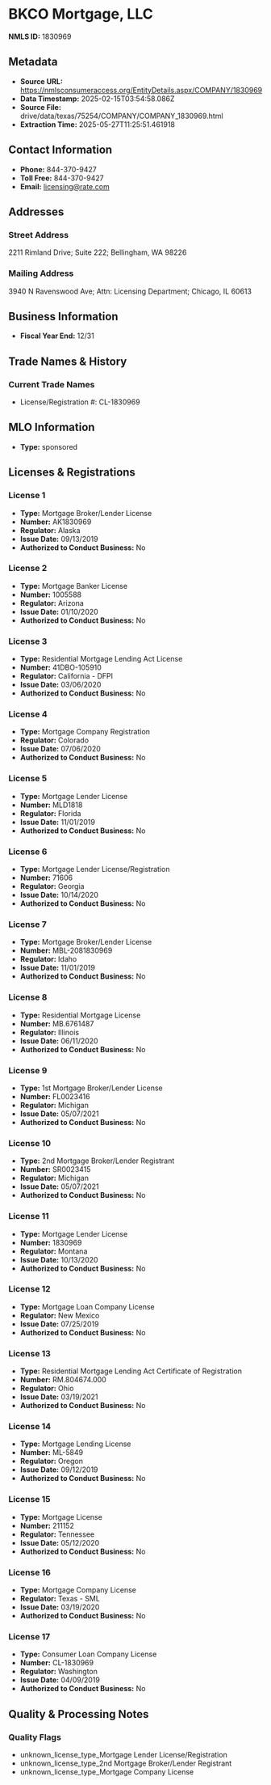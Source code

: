 # BKCO Mortgage, LLC

**NMLS ID:** 1830969

## Metadata
- **Source URL:** https://nmlsconsumeraccess.org/EntityDetails.aspx/COMPANY/1830969
- **Data Timestamp:** 2025-02-15T03:54:58.086Z
- **Source File:** drive/data/texas/75254/COMPANY/COMPANY_1830969.html
- **Extraction Time:** 2025-05-27T11:25:51.461918

## Contact Information
- **Phone:** 844-370-9427
- **Toll Free:** 844-370-9427
- **Email:** licensing@rate.com

## Addresses
### Street Address
2211 Rimland Drive; Suite 222; Bellingham, WA 98226

### Mailing Address
3940 N Ravenswood Ave; Attn: Licensing Department; Chicago, IL 60613

## Business Information
- **Fiscal Year End:** 12/31

## Trade Names & History
### Current Trade Names
- License/Registration #: CL-1830969

## MLO Information
- **Type:** sponsored

## Licenses & Registrations

### License 1
- **Type:** Mortgage Broker/Lender License
- **Number:** AK1830969
- **Regulator:** Alaska
- **Issue Date:** 09/13/2019
- **Authorized to Conduct Business:** No

### License 2
- **Type:** Mortgage Banker License
- **Number:** 1005588
- **Regulator:** Arizona
- **Issue Date:** 01/10/2020
- **Authorized to Conduct Business:** No

### License 3
- **Type:** Residential Mortgage Lending Act License
- **Number:** 41DBO-105910
- **Regulator:** California - DFPI
- **Issue Date:** 03/06/2020
- **Authorized to Conduct Business:** No

### License 4
- **Type:** Mortgage Company Registration
- **Regulator:** Colorado
- **Issue Date:** 07/06/2020
- **Authorized to Conduct Business:** No

### License 5
- **Type:** Mortgage Lender License
- **Number:** MLD1818
- **Regulator:** Florida
- **Issue Date:** 11/01/2019
- **Authorized to Conduct Business:** No

### License 6
- **Type:** Mortgage Lender License/Registration
- **Number:** 71606
- **Regulator:** Georgia
- **Issue Date:** 10/14/2020
- **Authorized to Conduct Business:** No

### License 7
- **Type:** Mortgage Broker/Lender License
- **Number:** MBL-2081830969
- **Regulator:** Idaho
- **Issue Date:** 11/01/2019
- **Authorized to Conduct Business:** No

### License 8
- **Type:** Residential Mortgage License
- **Number:** MB.6761487
- **Regulator:** Illinois
- **Issue Date:** 06/11/2020
- **Authorized to Conduct Business:** No

### License 9
- **Type:** 1st Mortgage Broker/Lender License
- **Number:** FL0023416
- **Regulator:** Michigan
- **Issue Date:** 05/07/2021
- **Authorized to Conduct Business:** No

### License 10
- **Type:** 2nd Mortgage Broker/Lender Registrant
- **Number:** SR0023415
- **Regulator:** Michigan
- **Issue Date:** 05/07/2021
- **Authorized to Conduct Business:** No

### License 11
- **Type:** Mortgage Lender License
- **Number:** 1830969
- **Regulator:** Montana
- **Issue Date:** 10/13/2020
- **Authorized to Conduct Business:** No

### License 12
- **Type:** Mortgage Loan Company License
- **Regulator:** New Mexico
- **Issue Date:** 07/25/2019
- **Authorized to Conduct Business:** No

### License 13
- **Type:** Residential Mortgage Lending Act Certificate of Registration
- **Number:** RM.804674.000
- **Regulator:** Ohio
- **Issue Date:** 03/19/2021
- **Authorized to Conduct Business:** No

### License 14
- **Type:** Mortgage Lending License
- **Number:** ML-5849
- **Regulator:** Oregon
- **Issue Date:** 09/12/2019
- **Authorized to Conduct Business:** No

### License 15
- **Type:** Mortgage License
- **Number:** 211152
- **Regulator:** Tennessee
- **Issue Date:** 05/12/2020
- **Authorized to Conduct Business:** No

### License 16
- **Type:** Mortgage Company License
- **Regulator:** Texas - SML
- **Issue Date:** 03/19/2020
- **Authorized to Conduct Business:** No

### License 17
- **Type:** Consumer Loan Company License
- **Number:** CL-1830969
- **Regulator:** Washington
- **Issue Date:** 04/09/2019
- **Authorized to Conduct Business:** No

## Quality & Processing Notes
### Quality Flags
- unknown_license_type_Mortgage Lender License/Registration
- unknown_license_type_2nd Mortgage Broker/Lender Registrant
- unknown_license_type_Mortgage Company License
